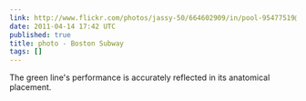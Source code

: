 ```yaml
---
link: http://www.flickr.com/photos/jassy-50/664602909/in/pool-95477519@N00
date: 2011-04-14 17:42 UTC
published: true
title: photo - Boston Subway
tags: []
---
```


The green line's performance is accurately reflected in its anatomical placement.
